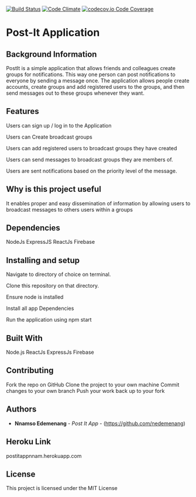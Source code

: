 [![Build Status](https://travis-ci.org/nedemenang/post-it-app.svg?branch=develop)](https://travis-ci.org/nedemenang/post-it-app) [![Code Climate](https://codeclimate.com/github/codeclimate/codeclimate/badges/gpa.svg)](https://codeclimate.com/github/codeclimate/codeclimate)
[![codecov.io Code Coverage](https://codecov.io/github/nedemenang/post-it-app/branch/bug-fix%2Fimplement-defense-feedback/graphs/badge.svg)](https://codecov.io/gh/nedemenang/post-it-app/branch/bug-fix%2Fimplement-defense-feedback)



# Post-It Application


## Background Information 

PostIt is a simple application that allows friends and colleagues create groups for notifications. This way one person can post notifications to everyone by sending a message once. The application allows people create accounts, create groups and add registered users to the groups, and then send messages out to these groups whenever they want.

## Features

Users can sign up / log in to the Application

Users can Create broadcast groups

Users can add registered users to broadcast groups they have created

Users can send messages to broadcast groups they are members of.

Users are sent notifications based on the priority level of the message. 


## Why is this project useful

It enables proper and easy dissemination of information by allowing users to broadcast messages to others users within a groups


## Dependencies

NodeJs 
ExpressJS
ReactJs
Firebase


## Installing and setup


Navigate to directory of choice on terminal.

Clone this repository on that directory.

Ensure node is installed

Install all app Dependencies

Run the application using npm start 


## Built With


Node.js
ReactJs
ExpressJs
Firebase

## Contributing

Fork the repo on GitHub
Clone the project to your own machine
Commit changes to your own branch
Push your work back up to your fork

## Authors

* **Nnamso Edemenang** - *Post It App* - (https://github.com/nedemenang)

## Heroku Link

postitappnnam.herokuapp.com

## License

This project is licensed under the MIT License 

